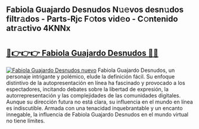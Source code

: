 ## Fabiola Guajardo Desnudos N𝚞𝚎vos desn𝚞dos filtr𝚊dos - Parts-Rjc F𝚘tos vid𝚎o - C𝚘ntenido atr𝚊ctivo 4KNNx

# <h2><a href="http://mb5pdsd.tromn.icu/?c=Fabiola+Guajardo+Desnudos">🔗👉👉👉 Fabiola Guajardo Desnudos 🔗🔗</a></h2>

[![Fabiola Guajardo Desnudos nuevo](https://i.imgur.com/pEAQMta.gif)](http://mb5pdsd.tromn.icu/?c=Fabiola+Guajardo+Desnudos)
Fabiola Guajardo Desnudos, un personaje intrigante y polémico, elude la definición fácil. Su enfoque distintivo de la autopresentación en línea ha fascinado y provocado a los espectadores, incitando debates sobre la libertad de expresión, la autorrepresentación y las complejidades de las comunidades digitales. Aunque su dirección futura no está clara, su influencia en el mundo en línea es indiscutible. Armada con una tenacidad inquebrantable y un encanto innegable, la influencia de Fabiola Guajardo Desnudos en el mundo virtual no tiene límites.
